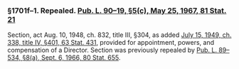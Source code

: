 ### §1701f–1. Repealed. [Pub. L. 90–19, §5(c), May 25, 1967, 81 Stat. 21](/statviewer.htm?volume=81&page=21) ###

Section, act Aug. 10, 1948, ch. 832, title III, §304, as added [July 15, 1949, ch. 338, title IV, §401, 63 Stat. 431](/statviewer.htm?volume=63&page=431), provided for appointment, powers, and compensation of a Director. Section was previously repealed by [Pub. L. 89–534, §8(a), Sept. 6, 1966, 80 Stat. 655](/statviewer.htm?volume=80&page=655).